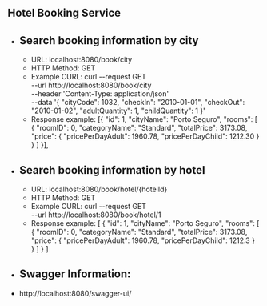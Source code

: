 **Hotel Booking Service**
- 
- Search booking information by city
  -
     - URL: localhost:8080/book/city
     - HTTP Method: GET
     - Example CURL: curl --request GET \
       --url http://localhost:8080/book/city \
       --header 'Content-Type: application/json' \
       --data '{
       "cityCode": 1032,
       "checkIn": "2010-01-01",
       "checkOut": "2010-01-02",
       "adultQuantity": 1,
       "childQuantity": 1
       }'
     - Response example: [{
       "id": 1,
       "cityName": "Porto Seguro",
       "rooms": [
       {
       "roomID": 0,
       "categoryName": "Standard",
       "totalPrice": 3173.08,
       "price": {
       "pricePerDayAdult": 1960.78,
       "pricePerDayChild": 1212.30
       }
       }
       ]
       }],

- Search booking information by hotel
  - 
  - URL: localhost:8080/book/hotel/{hotelId}
  - HTTP Method: GET
  - Example CURL: curl --request GET \
    --url http://localhost:8080/book/hotel/1
  - Response example: [
    {
    "id": 1,
    "cityName": "Porto Seguro",
    "rooms": [
    {
    "roomID": 0,
    "categoryName": "Standard",
    "totalPrice": 3173.08,
    "price": {
    "pricePerDayAdult": 1960.78,
    "pricePerDayChild": 1212.3
    }
    }
    ]
    }
    ]

- Swagger Information:
  - 
- http://localhost:8080/swagger-ui/
